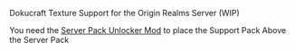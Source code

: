 Dokucraft Texture Support for the Origin Realms Server (WIP)

You need the [Server Pack Unlocker Mod](https://modrinth.com/mod/server-pack-unlocker) to place the Support Pack Above the Server Pack